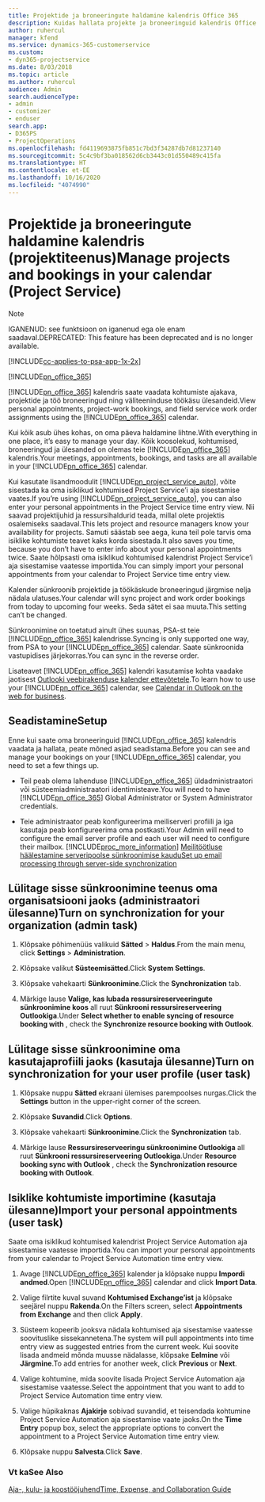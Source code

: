 ```yaml
---
title: Projektide ja broneeringute haldamine kalendris Office 365
description: Kuidas hallata projekte ja broneeringuid kalendris Office 365?
author: ruhercul
manager: kfend
ms.service: dynamics-365-customerservice
ms.custom:
- dyn365-projectservice
ms.date: 8/03/2018
ms.topic: article
ms.author: ruhercul
audience: Admin
search.audienceType:
- admin
- customizer
- enduser
search.app:
- D365PS
- ProjectOperations
ms.openlocfilehash: fd4119693875fb851c7bd3f34287db7d81237140
ms.sourcegitcommit: 5c4c9bf3ba018562d6cb3443c01d550489c415fa
ms.translationtype: HT
ms.contentlocale: et-EE
ms.lasthandoff: 10/16/2020
ms.locfileid: "4074990"
---
```

# <a name="manage-projects-and-bookings-in-your-calendar-project-service"></a><span data-ttu-id="634de-103">Projektide ja broneeringute haldamine kalendris (projektiteenus)</span><span class="sxs-lookup"><span data-stu-id="634de-103">Manage projects and bookings in your calendar (Project Service)</span></span>

> [!Note]
> <span data-ttu-id="634de-104">IGANENUD: see funktsioon on iganenud ega ole enam saadaval.</span><span class="sxs-lookup"><span data-stu-id="634de-104">DEPRECATED: This feature has been deprecated and is no longer available.</span></span>

[!INCLUDE[cc-applies-to-psa-app-1x-2x](../includes/cc-applies-to-psa-app-1x-2x.md)]

[!INCLUDE[pn_office_365](../includes/pn-office-365.md)] 

<span data-ttu-id="634de-105">[!INCLUDE[pn_office_365](../includes/pn-office-365.md)] kalendris saate vaadata kohtumiste ajakava, projektide ja töö broneeringud ning väliteeninduse töökäsu ülesandeid.</span><span class="sxs-lookup"><span data-stu-id="634de-105">View personal appointments, project-work bookings, and field service work order assignments using the [!INCLUDE[pn_office_365](../includes/pn-office-365.md)] calendar.</span></span>  
  
 <span data-ttu-id="634de-106">Kui kõik asub ühes kohas, on oma päeva haldamine lihtne.</span><span class="sxs-lookup"><span data-stu-id="634de-106">With everything in one place, it’s easy to manage your day.</span></span> <span data-ttu-id="634de-107">Kõik koosolekud, kohtumised, broneeringud ja ülesanded on olemas teie [!INCLUDE[pn_office_365](../includes/pn-office-365.md)] kalendris.</span><span class="sxs-lookup"><span data-stu-id="634de-107">Your meetings, appointments, bookings, and tasks are all available in your [!INCLUDE[pn_office_365](../includes/pn-office-365.md)] calendar.</span></span>  
  
 <span data-ttu-id="634de-108">Kui kasutate lisandmoodulit [!INCLUDE[pn_project_service_auto](../includes/pn-project-service-auto.md)], võite sisestada ka oma isiklikud kohtumised Project Service’i aja sisestamise vaates.</span><span class="sxs-lookup"><span data-stu-id="634de-108">If you’re using [!INCLUDE[pn_project_service_auto](../includes/pn-project-service-auto.md)], you can also enter your personal appointments in the Project Service time entry view.</span></span> <span data-ttu-id="634de-109">Nii saavad projektijuhid ja ressursihaldurid teada, millal olete projektis osalemiseks saadaval.</span><span class="sxs-lookup"><span data-stu-id="634de-109">This lets project and resource managers know your availability for projects.</span></span> <span data-ttu-id="634de-110">Samuti säästab see aega, kuna teil pole tarvis oma isiklike kohtumiste teavet kaks korda sisestada.</span><span class="sxs-lookup"><span data-stu-id="634de-110">It also saves you time, because you don’t have to enter info about your personal appointments twice.</span></span> <span data-ttu-id="634de-111">Saate hõlpsasti oma isiklikud kohtumised kalendrist Project Service’i aja sisestamise vaatesse importida.</span><span class="sxs-lookup"><span data-stu-id="634de-111">You can simply import your personal appointments from your calendar to Project Service time entry view.</span></span>  
  
 <span data-ttu-id="634de-112">Kalender sünkroonib projektide ja töökäskude broneeringud järgmise nelja nädala ulatuses.</span><span class="sxs-lookup"><span data-stu-id="634de-112">Your calendar will sync project and work order bookings from today to upcoming four weeks.</span></span> <span data-ttu-id="634de-113">Seda sätet ei saa muuta.</span><span class="sxs-lookup"><span data-stu-id="634de-113">This setting can’t be changed.</span></span>  
  
 <span data-ttu-id="634de-114">Sünkroonimine on toetatud ainult ühes suunas, PSA-st teie [!INCLUDE[pn_office_365](../includes/pn-office-365.md)] kalendrisse.</span><span class="sxs-lookup"><span data-stu-id="634de-114">Syncing is only supported one way, from PSA to your [!INCLUDE[pn_office_365](../includes/pn-office-365.md)] calendar.</span></span> <span data-ttu-id="634de-115">Saate sünkroonida vastupidises järjekorras.</span><span class="sxs-lookup"><span data-stu-id="634de-115">You can sync in the reverse order.</span></span> 
  
 <span data-ttu-id="634de-116">Lisateavet [!INCLUDE[pn_office_365](../includes/pn-office-365.md)] kalendri kasutamise kohta vaadake jaotisest [Outlooki veebirakenduse kalender ettevõtetele](https://support.office.com/article/Calendar-in-Outlook-on-the-web-for-business-5219c457-d1fe-4c2f-9032-1a816b88e936).</span><span class="sxs-lookup"><span data-stu-id="634de-116">To learn how to use your [!INCLUDE[pn_office_365](../includes/pn-office-365.md)] calendar, see [Calendar in Outlook on the web for business](https://support.office.com/article/Calendar-in-Outlook-on-the-web-for-business-5219c457-d1fe-4c2f-9032-1a816b88e936).</span></span>  
  
## <a name="setup"></a><span data-ttu-id="634de-117">Seadistamine</span><span class="sxs-lookup"><span data-stu-id="634de-117">Setup</span></span>  
 <span data-ttu-id="634de-118">Enne kui saate oma broneeringuid [!INCLUDE[pn_office_365](../includes/pn-office-365.md)] kalendris vaadata ja hallata, peate mõned asjad seadistama.</span><span class="sxs-lookup"><span data-stu-id="634de-118">Before you can see and manage your bookings on your [!INCLUDE[pn_office_365](../includes/pn-office-365.md)] calendar, you need to set a few things up.</span></span>  
  
- <span data-ttu-id="634de-119">Teil peab olema lahenduse [!INCLUDE[pn_office_365](../includes/pn-office-365.md)] üldadministraatori või süsteemiadministraatori identimisteave.</span><span class="sxs-lookup"><span data-stu-id="634de-119">You will need to have [!INCLUDE[pn_office_365](../includes/pn-office-365.md)] Global Administrator or System Administrator credentials.</span></span>  
  
- <span data-ttu-id="634de-120">Teie administraator peab konfigureerima meiliserveri profiili ja iga kasutaja peab konfigureerima oma postkasti.</span><span class="sxs-lookup"><span data-stu-id="634de-120">Your Admin will need to configure the email server profile and each user will need to configure their mailbox.</span></span> [!INCLUDE[proc_more_information](../includes/proc-more-information.md)] <span data-ttu-id="634de-121">[Meilitöötluse häälestamine serveripoolse sünkroonimise kaudu](https://docs.microsoft.com/dynamics365/customerengagement/on-premises/admin/set-up-server-side-synchronization-of-email-appointments-contacts-and-tasks)</span><span class="sxs-lookup"><span data-stu-id="634de-121">[Set up email processing through server-side synchronization](https://docs.microsoft.com/dynamics365/customerengagement/on-premises/admin/set-up-server-side-synchronization-of-email-appointments-contacts-and-tasks)</span></span>  
  
## <a name="turn-on-synchronization-for-your-organization-admin-task"></a><span data-ttu-id="634de-122">Lülitage sisse sünkroonimine teenus oma organisatsiooni jaoks (administraatori ülesanne)</span><span class="sxs-lookup"><span data-stu-id="634de-122">Turn on synchronization for your organization (admin task)</span></span>  
  
1.  <span data-ttu-id="634de-123">Klõpsake põhimenüüs valikuid **Sätted** > **Haldus**.</span><span class="sxs-lookup"><span data-stu-id="634de-123">From the main menu, click **Settings** > **Administration**.</span></span>  
  
2.  <span data-ttu-id="634de-124">Klõpsake valikut **Süsteemisätted**.</span><span class="sxs-lookup"><span data-stu-id="634de-124">Click **System Settings**.</span></span>  
  
3.  <span data-ttu-id="634de-125">Klõpsake vahekaarti **Sünkroonimine**.</span><span class="sxs-lookup"><span data-stu-id="634de-125">Click the **Synchronization** tab.</span></span>  
  
4.  <span data-ttu-id="634de-126">Märkige lause **Valige, kas lubada ressursireserveeringute sünkroonimine koos** all ruut **Sünkrooni ressursireserveering Outlookiga**.</span><span class="sxs-lookup"><span data-stu-id="634de-126">Under **Select whether to enable syncing of resource booking with** , check the **Synchronize resource booking with Outlook**.</span></span>  
  
## <a name="turn-on-synchronization-for-your-user-profile-user-task"></a><span data-ttu-id="634de-127">Lülitage sisse sünkroonimine oma kasutajaprofiili jaoks (kasutaja ülesanne)</span><span class="sxs-lookup"><span data-stu-id="634de-127">Turn on synchronization for your user profile (user task)</span></span>  
  
1.  <span data-ttu-id="634de-128">Klõpsake nuppu **Sätted** ekraani ülemises parempoolses nurgas.</span><span class="sxs-lookup"><span data-stu-id="634de-128">Click the **Settings** button in the upper-right corner of the screen.</span></span>  
  
2.  <span data-ttu-id="634de-129">Klõpsake **Suvandid**.</span><span class="sxs-lookup"><span data-stu-id="634de-129">Click **Options**.</span></span>  
  
3.  <span data-ttu-id="634de-130">Klõpsake vahekaarti **Sünkroonimine**.</span><span class="sxs-lookup"><span data-stu-id="634de-130">Click the **Synchronization** tab.</span></span>  
  
4.  <span data-ttu-id="634de-131">Märkige lause **Ressursireserveeringu sünkroonimine Outlookiga** all ruut **Sünkrooni ressursireserveering Outlookiga**.</span><span class="sxs-lookup"><span data-stu-id="634de-131">Under **Resource booking sync with Outlook** , check the **Synchronization resource booking with Outlook**.</span></span>  
  
## <a name="import-your-personal-appointments-user-task"></a><span data-ttu-id="634de-132">Isiklike kohtumiste importimine (kasutaja ülesanne)</span><span class="sxs-lookup"><span data-stu-id="634de-132">Import your personal appointments (user task)</span></span>  
 <span data-ttu-id="634de-133">Saate oma isiklikud kohtumised kalendrist Project Service Automation aja sisestamise vaatesse importida.</span><span class="sxs-lookup"><span data-stu-id="634de-133">You can import your personal appointments from your calendar to Project Service Automation time entry view.</span></span>  
  
1. <span data-ttu-id="634de-134">Avage [!INCLUDE[pn_office_365](../includes/pn-office-365.md)] kalender ja klõpsake nuppu **Impordi andmed**.</span><span class="sxs-lookup"><span data-stu-id="634de-134">Open [!INCLUDE[pn_office_365](../includes/pn-office-365.md)] calendar and click **Import Data**.</span></span>  
  
2. <span data-ttu-id="634de-135">Valige filrtite kuval suvand **Kohtumised Exchange’ist** ja klõpsake seejärel nuppu **Rakenda**.</span><span class="sxs-lookup"><span data-stu-id="634de-135">On the Filters screen, select **Appointments from Exchange** and then click **Apply**.</span></span>  
  
3. <span data-ttu-id="634de-136">Süsteem kopeerib jooksva nädala kohtumised aja sisestamise vaatesse soovituslike sissekannetena.</span><span class="sxs-lookup"><span data-stu-id="634de-136">The system will pull appointments into time entry view as suggested entries from the current week.</span></span> <span data-ttu-id="634de-137">Kui soovite lisada andmeid mõnda muusse nädalasse, klõpsake **Eelmine** või **Järgmine**.</span><span class="sxs-lookup"><span data-stu-id="634de-137">To add entries for another week, click **Previous** or **Next**.</span></span>  
  
4. <span data-ttu-id="634de-138">Valige kohtumine, mida soovite lisada Project Service Automation aja sisestamise vaatesse.</span><span class="sxs-lookup"><span data-stu-id="634de-138">Select the appointment that you want to add to Project Service Automation time entry view.</span></span>  
  
5. <span data-ttu-id="634de-139">Valige hüpikaknas **Ajakirje** sobivad suvandid, et teisendada kohtumine Project Service Automation aja sisestamise vaate jaoks.</span><span class="sxs-lookup"><span data-stu-id="634de-139">On the **Time Entry** popup box, select the appropriate options to convert the appointment to a Project Service Automation time entry view.</span></span>  
  
6. <span data-ttu-id="634de-140">Klõpsake nuppu **Salvesta**.</span><span class="sxs-lookup"><span data-stu-id="634de-140">Click **Save**.</span></span>  
  
### <a name="see-also"></a><span data-ttu-id="634de-141">Vt ka</span><span class="sxs-lookup"><span data-stu-id="634de-141">See Also</span></span>  
 [<span data-ttu-id="634de-142">Aja-, kulu- ja koostööjuhend</span><span class="sxs-lookup"><span data-stu-id="634de-142">Time, Expense, and Collaboration Guide</span></span>](../psa/time-expense-collaboration-guide.md)
